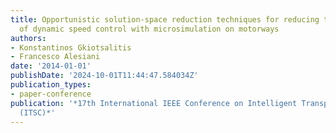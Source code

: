 ```yaml
---
title: Opportunistic solution-space reduction techniques for reducing the time complexity
  of dynamic speed control with microsimulation on motorways
authors:
- Konstantinos Gkiotsalitis
- Francesco Alesiani
date: '2014-01-01'
publishDate: '2024-10-01T11:44:47.584034Z'
publication_types:
- paper-conference
publication: '*17th International IEEE Conference on Intelligent Transportation Systems
  (ITSC)*'
---
```

